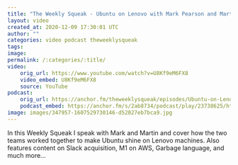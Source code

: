 ```yaml
---
title: "The Weekly Squeak - Ubuntu on Lenovo with Mark Pearson and Martin Wimpress"
layout: video
created_at: 2020-12-09 17:30:01 UTC
author: ""
categories: video podcast theweeklysqueak
tags: 
image:
permalink: /:categories/:title/
video:
    orig_url: https://www.youtube.com/watch?v=U8Kf9eM6FX8
    video_embed: U8Kf9eM6FX8
    source: YouTube
podcast:
    orig_url: https://anchor.fm/theweeklysqueak/episodes/Ubuntu-on-Lenovo-with-Mark-Pearson-and-Martin-Wimpress-eniuq1
    podcast_embed: https://anchor.fm/s/2ab8734/podcast/play/23738625/https%3A%2F%2Fd3ctxlq1ktw2nl.cloudfront.net%2Fstaging%2F2020-11-9%2Fa01d9577-d619-11d0-f3ed-c28b42a63141.mp3
image: images/347957-1607529730146-d52027eb7bca9.jpg
---
```

In this Weekly Squeak I speak with Mark and Martin and cover how the two teams worked together to make Ubuntu shine on Lenovo machines. Also features content on Slack acquisition, M1 on AWS, Garbage language, and much more…